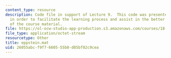 ```yaml
---
content_type: resource
description: Code file in support of Lecture 9.  This code was presented by the professor
  in order to facilitate the learning process and assist in the better understanding
  of the course material.
file: https://ol-ocw-studio-app-production.s3.amazonaws.com/courses/18-409-behavior-of-algorithms-spring-2002/26055abcf9f7660555b0d85bf02c9cea_eppstein.mat
file_type: application/octet-stream
resourcetype: Other
title: eppstein.mat
uid: 26055abc-f9f7-6605-55b0-d85bf02c9cea
---
```

